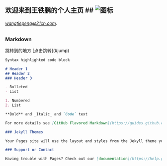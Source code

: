 ## 欢迎来到王铁鹏的个人主页          ## ![图标](https://avatars3.githubusercontent.com/u/8352496?v=3&s=460 "图标")

###### [wangtiepeng@21cn.com](). 
### Markdown
<html>
<span id="jump">跳转到的地方</span>
</html>
[点击跳转](#jump)





```markdown
Syntax highlighted code block

# Header 1
## Header 2
### Header 3

- Bulleted
- List

1. Numbered
2. List

**Bold** and _Italic_ and `Code` text

For more details see [GitHub Flavored Markdown](https://guides.github.com/features/mastering-markdown/).

### Jekyll Themes

Your Pages site will use the layout and styles from the Jekyll theme you have selected in your [repository settings](https://github.com/tpwang/demo1/settings). The name of this theme is saved in the Jekyll `_config.yml` configuration file.

### Support or Contact

Having trouble with Pages? Check out our [documentation](https://help.github.com/categories/github-pages-basics/) or [contact support](https://github.com/contact) and we’ll help you sort it out.
